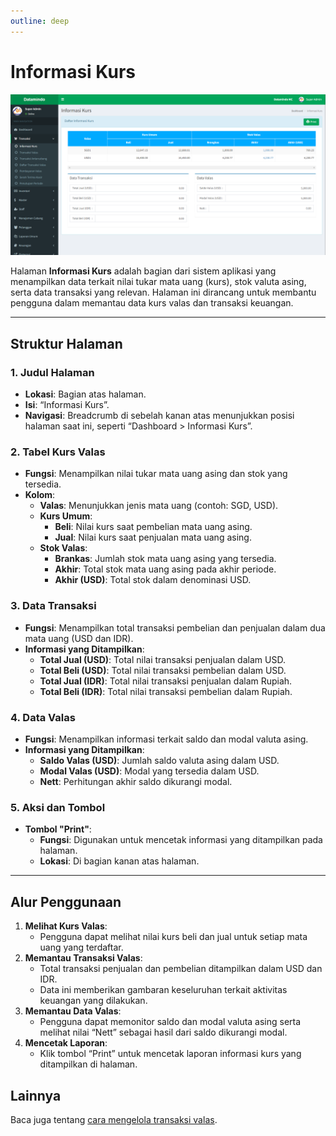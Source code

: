 ```yaml
---
outline: deep
---
```


# Informasi Kurs

![Informasi Kurs](../public/informasi-kurs.png)

Halaman **Informasi Kurs** adalah bagian dari sistem aplikasi yang menampilkan data terkait nilai tukar mata uang (kurs), stok valuta asing, serta data transaksi yang relevan. Halaman ini dirancang untuk membantu pengguna dalam memantau data kurs valas dan transaksi keuangan.

---

## Struktur Halaman

### 1. **Judul Halaman**

- **Lokasi**: Bagian atas halaman.
- **Isi**: “Informasi Kurs”.
- **Navigasi**: Breadcrumb di sebelah kanan atas menunjukkan posisi halaman saat ini, seperti “Dashboard > Informasi Kurs”.

### 2. **Tabel Kurs Valas**

- **Fungsi**: Menampilkan nilai tukar mata uang asing dan stok yang tersedia.
- **Kolom**:
  - **Valas**: Menunjukkan jenis mata uang (contoh: SGD, USD).
  - **Kurs Umum**:
    - **Beli**: Nilai kurs saat pembelian mata uang asing.
    - **Jual**: Nilai kurs saat penjualan mata uang asing.
  - **Stok Valas**:
    - **Brankas**: Jumlah stok mata uang asing yang tersedia.
    - **Akhir**: Total stok mata uang asing pada akhir periode.
    - **Akhir (USD)**: Total stok dalam denominasi USD.

### 3. **Data Transaksi**

- **Fungsi**: Menampilkan total transaksi pembelian dan penjualan dalam dua mata uang (USD dan IDR).
- **Informasi yang Ditampilkan**:
  - **Total Jual (USD)**: Total nilai transaksi penjualan dalam USD.
  - **Total Beli (USD)**: Total nilai transaksi pembelian dalam USD.
  - **Total Jual (IDR)**: Total nilai transaksi penjualan dalam Rupiah.
  - **Total Beli (IDR)**: Total nilai transaksi pembelian dalam Rupiah.

### 4. **Data Valas**

- **Fungsi**: Menampilkan informasi terkait saldo dan modal valuta asing.
- **Informasi yang Ditampilkan**:
  - **Saldo Valas (USD)**: Jumlah saldo valuta asing dalam USD.
  - **Modal Valas (USD)**: Modal yang tersedia dalam USD.
  - **Nett**: Perhitungan akhir saldo dikurangi modal.

### 5. **Aksi dan Tombol**

- **Tombol "Print"**:
  - **Fungsi**: Digunakan untuk mencetak informasi yang ditampilkan pada halaman.
  - **Lokasi**: Di bagian kanan atas halaman.

---

## Alur Penggunaan

1. **Melihat Kurs Valas**:
   - Pengguna dapat melihat nilai kurs beli dan jual untuk setiap mata uang yang terdaftar.
2. **Memantau Transaksi Valas**:
   - Total transaksi penjualan dan pembelian ditampilkan dalam USD dan IDR.
   - Data ini memberikan gambaran keseluruhan terkait aktivitas keuangan yang dilakukan.
3. **Memantau Data Valas**:
   - Pengguna dapat memonitor saldo dan modal valuta asing serta melihat nilai “Nett” sebagai hasil dari saldo dikurangi modal.
4. **Mencetak Laporan**:
   - Klik tombol “Print” untuk mencetak laporan informasi kurs yang ditampilkan di halaman.

## Lainnya

Baca juga tentang [cara mengelola transaksi valas](/transaksi/daftar-transaksi).
